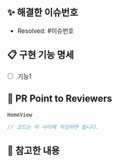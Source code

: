 ## ✨ 해결한 이슈번호
<!-- 해결한 이슈 번호를 작성해주세요 (Ex. #4) -->
- Resolved: #이슈번호

## 📋 구현 기능 명세
<!-- 작업한 내용을 작성해주세요 ( UI 구현이라면 사진이나 GIF 올려주시면 감사용~ ) -->
- [ ] 기능1

## 📢 PR Point to Reviewers 
<!-- 다음에 진행할 작업에 대해 작성해주세요 -->
`HomeView`
```swift
// 코드는 이 사이에 작성하면 됩니다. 
```

## 📂 참고한 내용
<!-- 참고한 사이트나 정보가 있다면 작성주세요 -->
